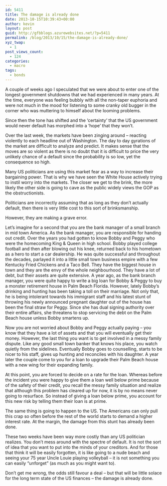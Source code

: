 ```yaml
---
id: 5411
title: The damage is already done
date: 2013-10-15T10:39:43+00:00
author: kevin
layout: post
guid: http://gfbblogs.azurewebsites.net/?p=5411
permalink: /blog/2013/10/15/the-damage-is-already-done/
xyz_twap:
  - 1
post_views_count:
  - 124
categories:
  - macro
tags:
  - bonds
---
```

A couple of weeks ago I speculated that we were about to enter one of the longest government shutdowns that we had experienced in many years. At the time, everyone was feeling bubbly with all the non-taper euphoria and were not much in the mood for listening to some cranky old bugger in the corner who was muttering to himself about the looming problems.

Since then the tone has shifted and the &#8216;certainty&#8217; that the US government would never default has morphed into a &#8216;hope&#8217; that they won&#8217;t.

Over the last week, the markets have been zinging around &#8211; reacting violently to each headline out of Washington. The day to day gyrations of the market are difficult to analyze and predict. It makes sense that the moves are so violent as there is no doubt that it is difficult to price the very unlikely chance of a default since the probability is so low, yet the consequence so high. 

Many US politicians are using this market fear as a way to increase their bargaining power. That is why we have seen the White House actively trying to instil worry into the markets. The closer we get to the brink, the more likely the other side is going to cave as the public widely views the GOP as the obstructionists. 

Politicians are incorrectly assuming that as long as they don&#8217;t actually default, then there is very little cost to this sort of brinksmanship.

However, they are making a grave error.

Let&#8217;s imagine for a second that you are the bank manager of a small branch in mid town America. As the bank manager, you are responsible for handing out credit. Over the years you had gotten to know Bobby and Peggy who were the homecoming King & Queen in high school. Bobby played college football and then after blowing out his knee, returned back to his hometown as a hero to start a car dealership. He was quite successful and throughout the decades, parlayed it into a little small town business empire with a few Kentucky Fried Chickens and a Taco Bell. They have the biggest house in town and they are the envy of the whole neighbourhood. They have a lot of debt, but their assets are quite extensive. A year ago, as the bank branch manager, you were quite happy to write a big loan for Bobby & Peggy to buy a monster retirement house in Palm Beach Florida. However, lately Bobby&#8217;s drinking and hunting has been taking a toll on their marriage. Not only that, he is being intolerant towards his immigrant staff and his latest stunt of throwing his newly announced pregnant daughter out of the house has been the final straw for Peggy. Since she has dual signing authority over their entire affairs, she threatens to stop servicing the debt on the Palm Beach house unless Bobby smartens up.

Now you are not worried about Bobby and Peggy actually paying &#8211; you know that they have a lot of assets and that you will eventually get their money. However, the last thing you want is to get involved in a messy family dispute. Like any good small town banker that knows his place, you watch quietly from the sidelines. Eventually Bobby goes to counselling, starts to be nicer to his staff, gives up hunting and reconciles with his daughter. A year later the couple come to you for a loan to upgrade their Palm Beach house with a new wing for their expanding family. 

At this point, you are forced to decide on a rate for the loan. Whereas before the incident you were happy to give them a loan well below prime because of the safety of their credit, you recall the messy family situation and realize that although this problem has cleared up for now, it is by no means never going to resurface. So instead of giving a loan below prime, you account for this new risk by telling them their loan is at prime.

The same thing is going to happen to the US. The Americans can only pull this crap so often before the rest of the world starts to demand a higher interest rate. At the margin, the damage from this stunt has already been done. 

These two weeks have been way more costly than any US politician realizes. You don&#8217;t mess around with the spectre of default. It is not the sort of idea that you want to put into the minds of your creditors. And for those that think it will be easily forgotten, it is like going to a nude beach and seeing your 75 year Uncle Louie playing volleyball &#8211; it is not something you can easily &#8220;unforget&#8221; (as much as you might want to).

Don&#8217;t get me wrong, the odds still favour a deal &#8211; but that will be little solace for the long term state of the US finances &#8211; the damage is already done.
